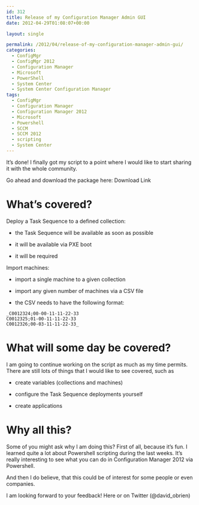 ```yaml
---
id: 312
title: Release of my Configuration Manager Admin GUI
date: 2012-04-29T01:08:07+00:00

layout: single

permalink: /2012/04/release-of-my-configuration-manager-admin-gui/
categories:
  - ConfigMgr
  - ConfigMgr 2012
  - Configuration Manager
  - Microsoft
  - PowerShell
  - System Center
  - System Center Configuration Manager
tags:
  - ConfigMgr
  - Configuration Manager
  - Configuration Manager 2012
  - Microsoft
  - Powershell
  - SCCM
  - SCCM 2012
  - scripting
  - System Center
---
```

It’s done! I finally got my script to a point where I would like to start sharing it with the whole community.

Go ahead and download the package here: Download Link

# What’s covered?

Deploy a Task Sequence to a defined collection:

* the Task Sequence will be available as soon as possible

* it will be available via PXE boot

* it will be required

Import machines:

* import a single machine to a given collection

* import any given number of machines via a CSV file

* the CSV needs to have the following format:

```
_C0012324;00-00-11-11-22-33
C0012325;01-00-11-11-22-33
C0012326;00-03-11-11-22-33_
```

# What will some day be covered?

I am going to continue working on the script as much as my time permits. There are still lots of things that I would like to see covered, such as

* create variables (collections and machines)

* configure the Task Sequence deployments yourself

* create applications

# Why all this?

Some of you might ask why I am doing this? First of all, because it’s fun. I learned quite a lot about Powershell scripting during the last weeks. It’s really interesting to see what you can do in Configuration Manager 2012 via Powershell.

And then I do believe, that this could be of interest for some people or even companies.

I am looking forward to your feedback! Here or on Twitter (@david_obrien)



